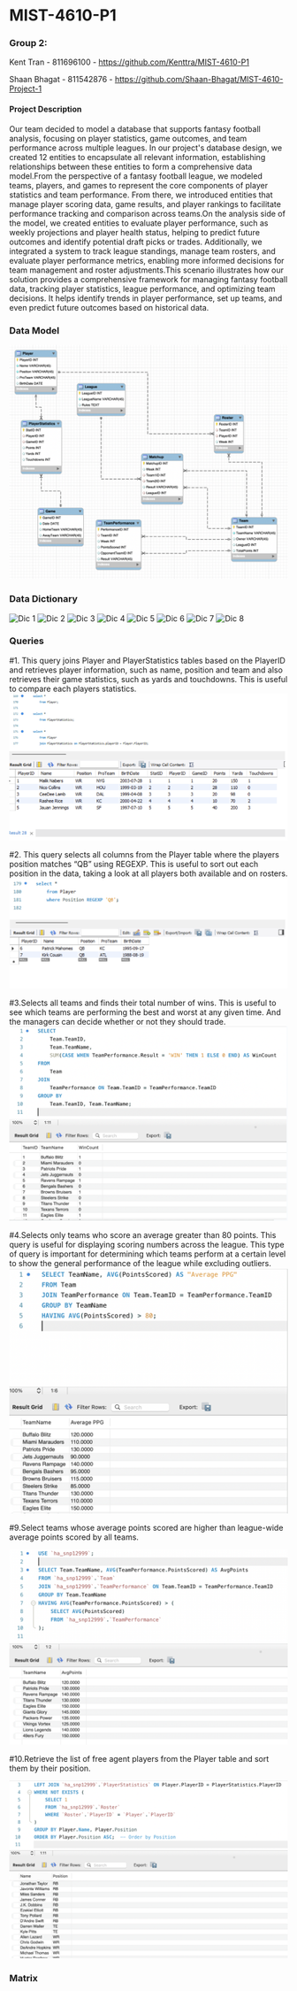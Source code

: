 # MIST-4610-P1
### Group 2:
Kent Tran - 811696100 - https://github.com/Kenttra/MIST-4610-P1

Shaan Bhagat - 811542876 - https://github.com/Shaan-Bhagat/MIST-4610-Project-1
#### Project Description
Our team decided to model a database that supports fantasy football analysis, focusing on player statistics, game outcomes, and team performance across multiple leagues. In our project's database design, we created 12 entities to encapsulate all relevant information, establishing relationships between these entities to form a comprehensive data model.From the perspective of a fantasy football league, we modeled teams, players, and games to represent the core components of player statistics and team performance. From there, we introduced entities that manage player scoring data, game results, and player rankings to facilitate performance tracking and comparison across teams.On the analysis side of the model, we created entities to evaluate player performance, such as weekly projections and player health status, helping to predict future outcomes and identify potential draft picks or trades. Additionally, we integrated a system to track league standings, manage team rosters, and evaluate player performance metrics, enabling more informed decisions for team management and roster adjustments.This scenario illustrates how our solution provides a comprehensive framework for managing fantasy football data, tracking player statistics, league performance, and optimizing team decisions. It helps identify trends in player performance, set up teams, and even predict future outcomes based on historical data.
### Data Model 
![Data_Model](https://github.com/Kenttra/MIST-4610-P1/blob/main/mist4610-p1%20data%20model.png)
### Data Dictionary
![Dic 1](https://github.com/Shaan-Bhagat/MIST-4610-Project-1/blob/main/Screenshot%202024-09-30%20at%201.02.33%20AM.png)
![Dic 2](https://github.com/Shaan-Bhagat/MIST-4610-Project-1/blob/main/Screenshot%202024-09-30%20at%201.02.39%20AM.png)
![Dic 3](https://github.com/Shaan-Bhagat/MIST-4610-Project-1/blob/main/Screenshot%202024-09-30%20at%201.02.43%20AM.png)
![Dic 4](https://github.com/Shaan-Bhagat/MIST-4610-Project-1/blob/main/Screenshot%202024-09-30%20at%201.02.48%20AM.png)
![Dic 5](https://github.com/Shaan-Bhagat/MIST-4610-Project-1/blob/main/Screenshot%202024-09-30%20at%201.02.58%20AM.png)
![Dic 6](https://github.com/Shaan-Bhagat/MIST-4610-Project-1/blob/main/Screenshot%202024-09-30%20at%201.03.04%20AM.png)
![Dic 7](https://github.com/Shaan-Bhagat/MIST-4610-Project-1/blob/main/Screenshot%202024-09-30%20at%201.03.10%20AM.png)
![Dic 8](https://github.com/Shaan-Bhagat/MIST-4610-Project-1/blob/main/Screenshot%202024-09-30%20at%201.03.14%20AM.png)
### Queries
#1. This query joins Player and PlayerStatistics tables based on the PlayerID and retrieves player information, such as name, position and team and also retrieves their game statistics, such as yards and touchdowns. This is useful to compare each players statistics.
![Q1](https://github.com/Kenttra/MIST-4610-P1/blob/main/Q1)

#2. This query selects all columns from the Player table where the players position matches “QB” using REGEXP. This is useful to sort out each position in the data, taking a look at all players both available and on rosters.
![Q2](https://github.com/Kenttra/MIST-4610-P1/blob/main/Q2)

#3.Selects all teams and finds their total number of wins. This is useful to see which teams are performing the best and worst at any given time. And the managers can decide whether or not they should trade.
![Q3](https://github.com/lwh12347/Mist-4610/blob/main/Q3.png)

#4.Selects only teams who score an average greater than 80 points. This query is useful for displaying scoring numbers across the league. This type of query is important for determining which teams perform at a certain level to show the general performance of the league while excluding outliers.
![Q4](https://github.com/lwh12347/Mist-4610/blob/main/Q4.png)

#9.Select teams whose average points scored are higher than league-wide average points scored by all teams.

![Q9](https://github.com/SahilPnc/MIST-4610-Project-1-/blob/main/Q9.png)

#10.Retrieve the list of free agent players from the Player table and sort them by their position.

![Q10](https://github.com/SahilPnc/MIST-4610-Project-1-/blob/main/Q10.png)

### Matrix

